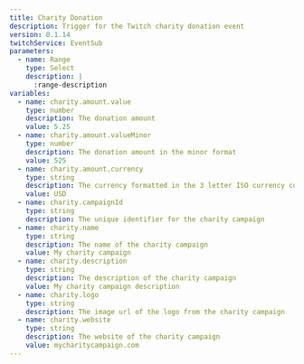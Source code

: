 ```yaml
---
title: Charity Donation
description: Trigger for the Twitch charity donation event
version: 0.1.14
twitchService: EventSub
parameters:
  - name: Range
    type: Select
    description: |
      :range-description
variables:
  - name: charity.amount.value
    type: number
    description: The donation amount
    value: 5.25
  - name: charity.amount.valueMinor
    type: number
    description: The donation amount in the minor format
    value: 525
  - name: charity.amount.currency
    type: string
    description: The currency formatted in the 3 letter ISO currency code of the donation
    value: USD
  - name: charity.campaignId
    type: string
    description: The unique identifier for the charity campaign
  - name: charity.name
    type: string
    description: The name of the charity campaign
    value: My charity campaign
  - name: charity.description
    type: string
    description: The description of the charity campaign
    value: My charity campaign description
  - name: charity.logo
    type: string
    description: The image url of the logo from the charity campaign
  - name: charity.website
    type: string
    description: The website of the charity campaign
    value: mycharitycampaign.com
---
```

